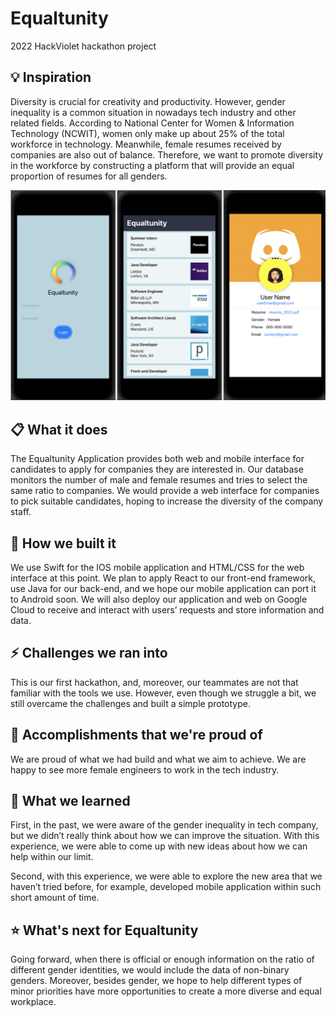 # Equaltunity
2022 HackViolet hackathon project

## :bulb: Inspiration
Diversity is crucial for creativity and productivity. However, gender inequality is a common situation in nowadays tech industry and other related fields. According to  National Center for Women & Information Technology (NCWIT), women only make up about 25% of the total workforce in technology. Meanwhile, female resumes received by companies are also out of balance. Therefore, we want to promote diversity in the workforce by constructing a platform that will provide an equal proportion of resumes for all genders. 

![Mobile Interface](image/mobile.png)

## :clipboard: What it does
The Equaltunity Application provides both web and mobile interface for candidates to apply for companies they are interested in.
Our database monitors the number of male and female resumes and tries to select the same ratio to companies. We would provide a web interface for companies to pick suitable candidates, hoping to increase the diversity of the company staff.

## :hammer: How we built it
We use Swift for the IOS mobile application and HTML/CSS for the web interface at this point. We plan to apply React to our front-end framework, use Java for our back-end, and we hope our mobile application can port it to Android soon. We will also deploy our application and web on Google Cloud to receive and interact with users’ requests and store information and data. 

## :zap: Challenges we ran into
This is our first hackathon, and, moreover,  our teammates are not that familiar with the tools we use. However, even though we struggle a bit, we still overcame the challenges and built a simple prototype.

## :high_brightness: Accomplishments that we're proud of
We are proud of what we had build and what we aim to achieve. We are happy to see more female engineers to work in the tech industry.

## :tada: What we learned
First, in the past, we were aware of the gender inequality in tech company, but we didn’t really think about how we can improve the situation. With this experience, we were able to come up with new ideas about how we can help within our limit. 


Second, with this experience, we were able to explore the new area that we haven’t tried before, for example, developed mobile application within such short amount of time.

## :star: What's next for Equaltunity
Going forward, when there is official or enough information on the ratio of different gender identities, we would include the data of non-binary genders. Moreover, besides gender, we hope to help different types of minor priorities have more opportunities to create a more diverse and equal workplace.